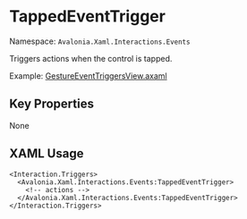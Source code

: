 # TappedEventTrigger

Namespace: `Avalonia.Xaml.Interactions.Events`

Triggers actions when the control is tapped.

Example: [GestureEventTriggersView.axaml](samples/BehaviorsTestApplication/Views/Pages/GestureEventTriggersView.axaml)

## Key Properties
None

## XAML Usage
```xaml
<Interaction.Triggers>
  <Avalonia.Xaml.Interactions.Events:TappedEventTrigger>
    <!-- actions -->
  </Avalonia.Xaml.Interactions.Events:TappedEventTrigger>
</Interaction.Triggers>
```
